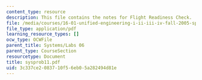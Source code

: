 ```yaml
---
content_type: resource
description: This file contains the notes for Flight Readiness Check.
file: /media/courses/16-01-unified-engineering-i-ii-iii-iv-fall-2005-spring-2006/3c337ce2083710f56eb05a282494d81e_sysprob11.pdf
file_type: application/pdf
learning_resource_types: []
ocw_type: OCWFile
parent_title: Systems/Labs 06
parent_type: CourseSection
resourcetype: Document
title: sysprob11.pdf
uid: 3c337ce2-0837-10f5-6eb0-5a282494d81e
---
```

